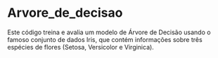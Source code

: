 # Arvore_de_decisao
Este código treina e avalia um modelo de Árvore de Decisão usando o famoso conjunto de dados Iris, que contém informações sobre três espécies de flores (Setosa, Versicolor e Virginica).
